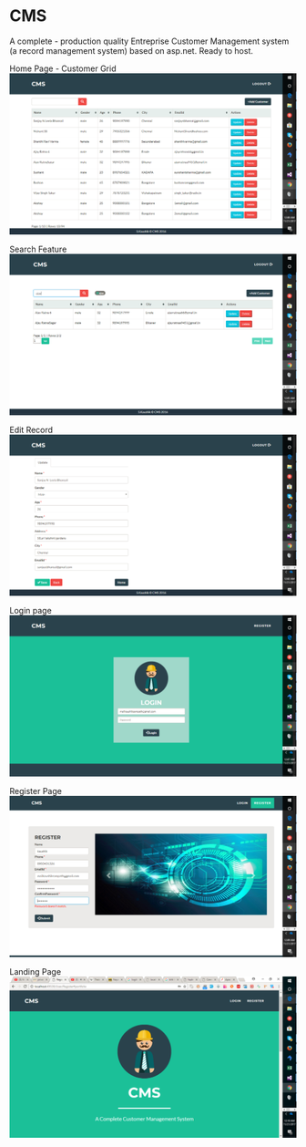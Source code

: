 # CMS
A complete - production quality Entreprise Customer Management system (a record management system) based on asp.net. Ready to host.

Home Page - Customer Grid
![Alt text](/Screenshots/HomePage.png?raw=true "Home Page")

Search Feature
![Alt text](/Screenshots/SearchFeature.png?raw=true "Search Feature")

Edit Record
![Alt text](/Screenshots/EditScreen.png?raw=true "Edit Record")

Login page
![Alt text](/Screenshots/Login.png?raw=true "Login Page")

Register Page
![Alt text](/Screenshots/Register.png?raw=true "Register Page")

Landing Page
![Alt text](/Screenshots/AdScreen.png?raw=true "Landing Page")

